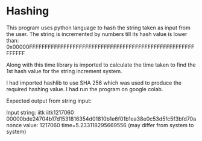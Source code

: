 
# Hashing

This program uses python language to hash the string taken as input
from the user. The string is incremented by numbers till its hash value is
lower than: 0x00000FFFFFFFFFFFFFFFFFFFFFFFFFFFFFFFFFFFFFFFFFFFFFFFFFFFFFFFFFFF

Along with this time library is imported to calculate the time taken 
to find the 1st hash value for the string increment system. 

I had imported hashlib to use SHA 256 which was used to produce the required hashing value.
I had run the program on google colab.


Expected output from string input:


Input string: iitk
iitk1217060
00000bde24704b17d1531816354d01810b1e6f01b1ea38e0c53d5fc5f3bfd70a
nonce value: 1217060
time=5.233118295669556 (may differ from system to system)
